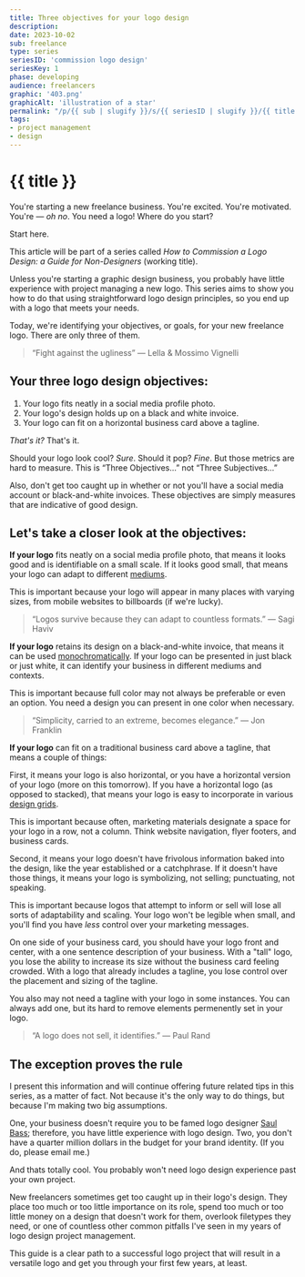```yaml
---
title: Three objectives for your logo design
description: 
date: 2023-10-02
sub: freelance
type: series
seriesID: 'commission logo design'
seriesKey: 1
phase: developing
audience: freelancers
graphic: '403.png'
graphicAlt: 'illustration of a star'
permalink: "/p/{{ sub | slugify }}/s/{{ seriesID | slugify }}/{{ title | slugify }}.html"
tags: 
- project management
- design
---
```

# {{ title }}

You're starting a new freelance business. You're excited. You're motivated. You're — *oh no*. You need a logo! Where do you start?

Start here. 

This article will be part of a series called *How to Commission a Logo Design: a Guide for Non-Designers* (working title).

Unless you're starting a graphic design business, you probably have little experience with project managing a new logo. This series aims to show you how to do that using straightforward logo design principles, so you end up with a logo that meets your needs.

Today, we're identifying your objectives, or goals, for your new freelance logo. There are only three of them.

> “Fight against the ugliness”
> — Lella & Mossimo Vignelli


## Your three logo design objectives:

1. Your logo fits neatly in a social media profile photo.
2. Your logo's design holds up on a black and white invoice.
3. Your logo can fit on a horizontal business card above a tagline.

*That's it?* That's it.

Should your logo look cool? *Sure*. Should it pop? *Fine*. But those metrics are hard to measure. This is “Three Objectives…” not “Three Subjectives…” 

Also, don't get too caught up in whether or not you'll have a social media account or black-and-white invoices. These objectives are simply measures that are indicative of good design.


## Let's take a closer look at the objectives:

**If your logo** fits neatly on a social media profile photo, that means it looks good and is identifiable on a small scale. If it looks good small, that means your logo can adapt to different [mediums](https://www.marketingcareeredu.org/marketing-mediums/#:~:text=Marketing%20and%20promotion%20can%20take,engine%20marketing%2C%20and%20mobile%20marketing.).

This is important because your logo will appear in many places with varying sizes, from mobile websites to billboards (if we're lucky).

> “Logos survive because they can adapt to countless formats.”
> — Sagi Haviv

**If your logo** retains its design on a black-and-white invoice, that means it can be used [monochromatically](https://looka.com/logo-wiki/monochrome/). If your logo can be presented in just black or just white, it can identify your business in different mediums and contexts.

This is important because full color may not always be preferable or even an option. You need a design you can present in one color when necessary.

> “Simplicity, carried to an extreme, becomes elegance.” 
> — Jon Franklin

**If your logo** can fit on a traditional business card above a tagline, that means a couple of things:

First, it means your logo is also horizontal, or you have a horizontal version of your logo (more on this tomorrow). If you have a horizontal logo (as opposed to stacked), that means your logo is easy to incorporate in various [design grids](https://en.wikipedia.org/wiki/Grid_(graphic_design)). 

This is important because often, marketing materials designate a space for your logo in a row, not a column. Think website navigation, flyer footers, and business cards.

Second, it means your logo doesn't have frivolous information baked into the design, like the year established or a catchphrase. If it doesn't have those things, it means your logo is symbolizing, not selling; punctuating, not speaking.

This is important because logos that attempt to inform or sell will lose all sorts of adaptability and scaling. Your logo won't be legible when small, and you'll find you have *less* control over your marketing messages.

On one side of your business card, you should have your logo front and center, with a one sentence description of your business. With a "tall" logo, you lose the ability to increase its size without the business card feeling crowded. With a logo that already includes a tagline, you lose control over the placement and sizing of the tagline.

You also may not need a tagline with your logo in some instances. You can always add one, but its hard to remove elements permenently set in your logo.

> “A logo does not sell, it identifies.”
> — Paul Rand


## The exception proves the rule

I present this information and will continue offering future related tips in this series, as a matter of fact. Not because it's the only way to do things, but because I'm making two big assumptions. 

One, your business doesn't require you to be famed logo designer [Saul Bass](https://en.wikipedia.org/wiki/Saul_Bass); therefore, you have little experience with logo design. Two, you don't have a quarter million dollars in the budget for your brand identity. (If you do, please email me.) 

And thats totally cool. You probably won't need logo design experience past your own project.

New freelancers sometimes get too caught up in their logo's design. They place too much or too little importance on its role, spend too much or too little money on a design that doesn't work for them, overlook filetypes they need, or one of countless other common pitfalls I've seen in my years of logo design project management. 

This guide is a clear path to a successful logo project that will result in a versatile logo and get you through your first few years, at least.
